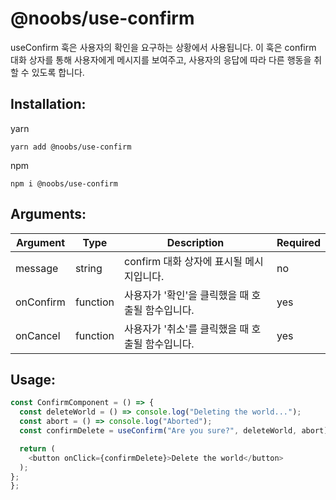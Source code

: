 # @noobs/use-confirm

useConfirm 훅은 사용자의 확인을 요구하는 상황에서 사용됩니다. 이 훅은 confirm 대화 상자를 통해 사용자에게 메시지를 보여주고, 사용자의 응답에 따라 다른 행동을 취할 수 있도록 합니다.

## Installation:

yarn

```
yarn add @noobs/use-confirm
```

npm

```
npm i @noobs/use-confirm
```

## Arguments:

| Argument  | Type     | Description                                      | Required |
| --------- | -------- | ------------------------------------------------ | -------- |
| message   | string   | confirm 대화 상자에 표시될 메시지입니다.         | no       |
| onConfirm | function | 사용자가 '확인'을 클릭했을 때 호출될 함수입니다. | yes      |
| onCancel  | function | 사용자가 '취소'를 클릭했을 때 호출될 함수입니다. | yes      |

## Usage:

```js
const ConfirmComponent = () => {
  const deleteWorld = () => console.log("Deleting the world...");
  const abort = () => console.log("Aborted");
  const confirmDelete = useConfirm("Are you sure?", deleteWorld, abort);

  return (
    <button onClick={confirmDelete}>Delete the world</button>
  );
};
};
```
